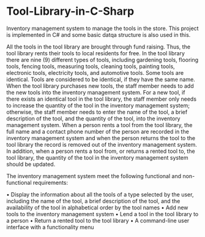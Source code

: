 # Tool-Library-in-C-Sharp
Inventory management system to manage the tools in the store. This project is implemented in C# and some basic datqa structure is also used in this.

All the tools in the tool library are brought through fund raising. Thus, the tool library rents their tools to local residents for free. In the tool library there are nine (9) different types of tools, including gardening tools, flooring tools, fencing tools, measuring tools, cleaning tools, painting tools, electronic tools, electricity tools, and automotive tools. Some tools are identical. Tools are considered to be identical, if they have the same name.   When the tool library purchases new tools, the staff member needs to add the new tools into the inventory management system.  For a new tool, if there exists an identical tool in the tool library, the staff member only needs to increase the quantity of the tool in the inventory management system; otherwise, the staff member needs to enter the name of the tool, a brief description of the tool, and the quantity of the tool, into the inventory management system. When a person rents a tool from the tool library, the full name and a contact phone number of the person are recorded in the inventory management system and when the person returns the tool to the tool library the record is removed out of the inventory management system. In addition, when a person rents a tool from, or returns a rented tool to, the tool library, the quantity of the tool in the inventory management system should be updated. 

The inventory management system meet the following functional and non-functional requirements: 

• Display the information about all the tools of a type selected by the user, including the name of the tool, a brief description of the tool, and the availability of the tool in alphabetical order by the tool names 
• Add new tools to the inventory management system 
• Lend a tool in the tool library to a person 
• Return a rented tool to the tool library 
• A command-line user interface with a functionality menu   
